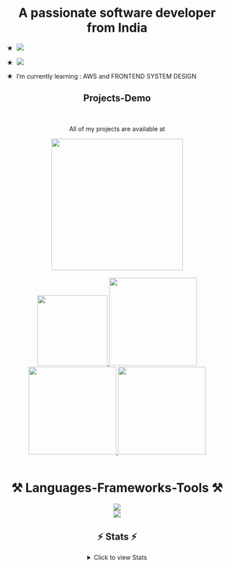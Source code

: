 
 


<h1 align="center">A passionate software developer from India</h1>
<div align="left">  
  <p>★ &nbsp;<img  src="https://wakatime.com/badge/user/018e92de-fd36-49db-920c-68aa5cee604c.svg" /> </p>  
  <p >★  &nbsp;<img  src="https://visitor-badge.laobi.icu/badge?page_id=Sangam5756.sangammundhe" /></p>
</div>

<p>★  &nbspI’m currently learning : AWS and FRONTEND SYSTEM DESIGN</p>

<div align="center">
<h2  align="center">Projects-Demo</h2>
  <br/>
  <p>All of my projects are available at</p>
 <a  align="center" href="https://linktr.ee/sangamprojects" target="_blank"><img width="300" src="https://img.shields.io/badge/PROJECTS-black?style=for-the-badge&logo=linktree&logoColor=green" target="_blank" /></a>    
</div>
<br>




<div align="center">     
  <a href="mailto:sangammunde3@gmail.com">
    <img width="160" src="https://img.shields.io/badge/Gmail-333333?style=for-the-badge&logo=gmail&logoColor=red" />
  </a>  
  <a href="https://www.linkedin.com/in/sangammundhe" target="_blank">
        <img width="200" src="https://img.shields.io/badge/LinkedIn-0077B5?style=for-the-badge&logo=linkedin&logoColor=white" target="_blank" />
  </a>
  
  <a href="https://wakatime.com/@sangammundhe" target="_blank">
        <img width="200" src="https://img.shields.io/badge/wakatime-black?style=for-the-badge" target="_blank" />
  </a>                   
  
  <a href="https://sangammundhe5756.onrender.com/" target="_blank">
        <img width="200" src="https://img.shields.io/badge/PortFolio-red?style=for-the-badge" target="_blank" />
   </a>
   
</div>

<br>




<h1 style="underline:none" align="center">⚒️ Languages-Frameworks-Tools ⚒️</h1>
<div align="center">
  <img src="https://skillicons.dev/icons?i=aws,mongodb,html,javascript,express,git,cpp,java,css,linux" />
<br>
<img src="https://skillicons.dev/icons?i=bootstrap,mysql,nginx,nodejs,postgresql,postman,python,react,redux,tailwind,typescript" />


</div>

<h2 align="center">⚡ Stats ⚡</h2>

<div align="center">
  <details>
    <summary>Click to view Stats</summary>
    <br>
    <img width=390 src="https://streak-stats.demolab.com?user=Sangam5756&theme=dark&date_format=j%20M%5B%20Y%5D" alt="streak stats"/>
    <img width=390 src="https://leetcode.card.workers.dev/sangammunde3?theme=dark&font=baloo&extension=null&theme=dark"/>
    <br>
    <br>
    <img width=800 height=600 src="https://wakatime.com/share/@sangammundhe/e8516248-30ab-4b62-8302-7724b68e5f9e.svg"/>
  </details>
</div>

